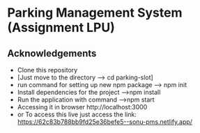 
# Parking Management System (Assignment LPU)




## Acknowledgements

 - Clone this repository
 - [Just move to the directory --> cd parking-slot]
 - run command for setting up new npm package --> npm init
 -  Install dependencies for the project -->npm install
 -  Run the application with command -->npm start
 -  Accessing it in browser http://localhost:3000
 - or To access this live just access the link:
   https://62c83b788bb9fd25e36befe5--sonu-pms.netlify.app/
